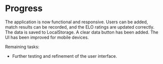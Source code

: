# Progress

The application is now functional and responsive. Users can be added, match results can be recorded, and the ELO ratings are updated correctly. The data is saved to LocalStorage. A clear data button has been added. The UI has been improved for mobile devices.

Remaining tasks:
- Further testing and refinement of the user interface.
